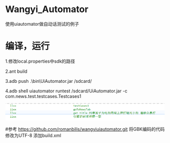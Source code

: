 # Wangyi_Automator
使用uiautomator做自动话测试的例子

# 编译，运行
1.修改local.properties中sdk的路径

2.ant build

3.adb push .\bin\UiAutomator.jar /sdcard/

4.adb shell uiautomator runtest /sdcard/UiAutomator.jar -c com.news.test.testcases.Testcases1


![image](https://raw.githubusercontent.com/fanxinghaoyue/Wangyi_Automator/master/screenshot/logcat-result.png)

#参考
https://github.com/romanbilis/wangyiuiautomator.git
将GBK编码的代码修改为UTF-8
添加build.xml